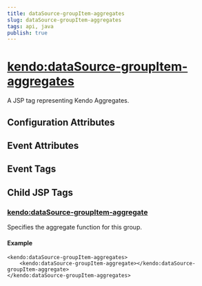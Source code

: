 ```yaml
---
title: dataSource-groupItem-aggregates
slug: dataSource-groupItem-aggregates
tags: api, java
publish: true
---
```


# <kendo:dataSource-groupItem-aggregates>
A JSP tag representing Kendo Aggregates.

## Configuration Attributes


## Event Attributes


## Event Tags
 

## Child JSP Tags

### [<kendo:dataSource-groupItem-aggregate>](/api/wrappers/jsp/datasource/groupitem-aggregate)

Specifies the aggregate function for this group.

#### Example

    <kendo:dataSource-groupItem-aggregates>
        <kendo:dataSource-groupItem-aggregate></kendo:dataSource-groupItem-aggregate>
    </kendo:dataSource-groupItem-aggregates>
 
